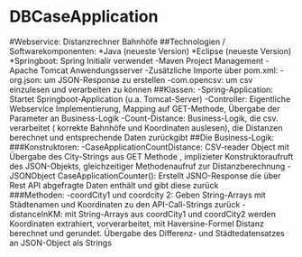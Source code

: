 # DBCaseApplication
#Webservice: Distanzrechner Bahnhöfe
##Technologien / Softwarekomponenten:
*Java (neueste Version)
  *Eclipse (neueste Version)
  *Springboot: Spring Initialir verwendet
    -Maven Project Management
    -Apache Tomcat Anwendungsserver
  -Zusätzliche Importe über pom.xml:
    -org.json: um JSON-Response zu erstellen
    -com.opencsv: um csv einzulesen und verarbeiten zu können
 ##Klassen:
  -Spring-Application: Startet Springboot-Application (u.a. Tomcat-Server) 
  -Controller: Eigentliche Webservice Implementierung, Mapping auf GET-Methode, Übergabe der Parameter an Business-Logik
  -Count-Distance: Business-Logik, die csv. verarbeitet ( korrekte Bahnhöfe und Koordinaten auslesen), die Distanzen berechnet und entsprechende Daten zurückgibt
 ##Die Business-Logik:
  ###Konstruktoren:
    -CaseApplicationCountDistance: CSV-reader Object mit Übergabe des City-Strings aus GET Methode , implizieter Konstruktoraufruft des JSON-Objekts, gleichzeitiger Methodenaufruf zur Distanzberechnung 
    -JSONObject CaseApplicationCounter(): Erstellt JSNO-Response die über Rest API abgefragte Daten enthält und gibt diese zurück  
  ###Methoden:
    -coordCity1 und coordcity 2: Geben String-Arrays mit Städtenamen und Koordinaten zu den API-Call-Strings zurück
    -distanceInKM: mit String-Arrays aus coordCity1 und coordCity2 werden Koordinaten extrahiert, vorverarbeitet, mit Haversine-Formel Distanz berechnet und gerundet. Übergabe des Differenz- und       Städtedatensatzes an JSON-Object als Strings
  
  
